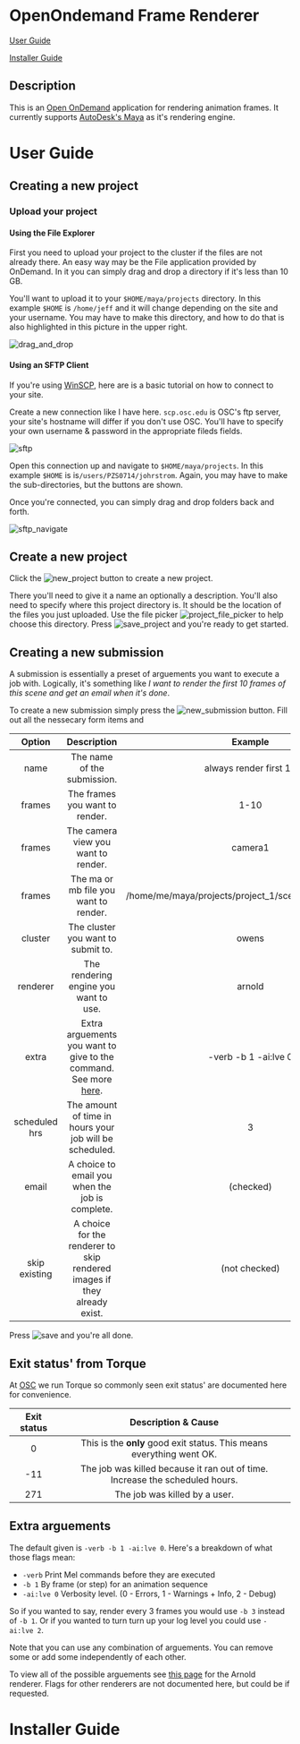 # OpenOndemand Frame Renderer

[User Guide](#User-Guide)

[Installer Guide](#Installer-Guide)

## Description

This is an [Open OnDemand](https://openondemand.org) application for rendering animation frames. 
It currently supports [AutoDesk's Maya](https://www.autodesk.com/products/maya/overview) as it's 
rendering engine. 

# User Guide

## Creating a new project

### Upload your project

#### Using the File Explorer

First you need to upload your project to the cluster if the files are not already there.
An easy way may be the File application provided by OnDemand. In it you can simply drag
and drop a directory if it's less than 10 GB.

You'll want to upload it to your `$HOME/maya/projects` directory. In this example `$HOME` is 
`/home/jeff` and it will change depending on the site and your username.  You may have to 
make this directory, and how to do that is also highlighted in this picture in the upper right.

![drag_and_drop](/docs/imgs/dragging_dropping.PNG)

#### Using an SFTP Client

If you're using [WinSCP](https://winscp.net/eng/index.php), here are is a basic tutorial on how to 
connect to your site. 

Create a new connection like I have here. `scp.osc.edu` is OSC's ftp server, your site's hostname
will differ if you don't use OSC. You'll have to specify your own username & password in the
appropriate fileds fields.

![sftp](/docs/imgs/sftp_config.PNG)

Open this connection up and navigate to `$HOME/maya/projects`. In this example `$HOME` is 
is`/users/PZS0714/johrstrom`. Again, you may have to make the sub-directories, but the buttons
are shown.

Once you're connected, you can simply drag and drop folders back and forth.

![sftp_navigate](/docs/imgs/sftp_navigate.PNG)
## Create a new project

Click the ![new_project](/docs/imgs/new_project_button.PNG) button to create a new project. 

There you'll need to give it a name an optionally a description.  You'll also need to specify 
where this project directory is. It should be the location of the files you just uploaded.
Use the file picker ![project_file_picker](/docs/imgs/project_dir_select.PNG) to help choose 
this directory. Press ![save_project](/docs/imgs/project_create.PNG) and you're ready to 
get started.


## Creating a new submission

A submission is essentially a preset of arguements you want to execute a job with. Logically, it's 
something like *I want to render the first 10 frames of this scene and get an email when it's done*. 

To create a new submission simply press the ![new_submission](/docs/imgs/new_submission.PNG)
button. Fill out all the nessecary form items and 


|Option|Description|Example|
|:----------------:|:-----------------:|:-----------------:|
|name|The name of the submission.|always render first 10|
|frames|The frames you want to render.|1-10|
|frames|The camera view you want to render.|camera1|
|frames|The ma or mb file you want to render.|/home/me/maya/projects/project_1/scenes/testScene1.ma|
|cluster|The cluster you want to submit to.|owens|OSC can only submit to owens at this time|
|renderer|The rendering engine you want to use.|arnold|
|extra|Extra arguements you want to give to the command. See more [here](#Extra-arguements).|-verb -b 1 -ai:lve 0|
|scheduled hrs|The amount of time in hours your job will be scheduled.|3|
|email|A choice to email you when the job is complete.|(checked)|
|skip existing|A choice for the renderer to skip rendered images if they already exist.|(not checked)|

Press ![save](/docs/imgs/save.PNG) and you're all done.


## Exit status' from Torque

At [OSC](https://www.osc.edu/) we run Torque so commonly seen exit status' are documented here
for convenience. 


|Exit status|Description & Cause|
|:----------------:|:-----------------:|
|0|This is the **only** good exit status. This means everything went OK.|
|-11|The job was killed because it ran out of time. Increase the scheduled hours.|
|271|The job was killed by a user.|


## Extra arguements

The default given is `-verb -b 1 -ai:lve 0`.  Here's a breakdown of what those flags mean:

* `-verb` Print Mel commands before they are executed
* `-b 1` By frame (or step) for an animation sequence
* `-ai:lve 0` Verbosity level. (0 - Errors, 1 - Warnings + Info, 2 - Debug)

So if you wanted to say, render every 3 frames you would use `-b 3` instead of `-b 1`.  Or if you 
wanted to turn turn up your log level you could use `-ai:lve 2`.  

Note that you can use any combination of arguements.  You can remove some or add some independently
of each other.  

To view all of the possible arguements see [this page](/docs/mds/ARNOLD.md) for the Arnold renderer. Flags for 
other renderers are not documented here, but could be if requested.

# Installer Guide
